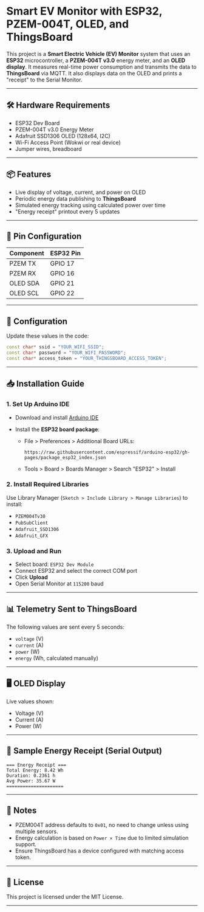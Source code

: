 # Smart EV Monitor with ESP32, PZEM-004T, OLED, and ThingsBoard

This project is a **Smart Electric Vehicle (EV) Monitor** system that uses an **ESP32** microcontroller, a **PZEM-004T v3.0** energy meter, and an **OLED display**. It measures real-time power consumption and transmits the data to **ThingsBoard** via MQTT. It also displays data on the OLED and prints a "receipt" to the Serial Monitor.

---

## 🛠 Hardware Requirements

* ESP32 Dev Board
* PZEM-004T v3.0 Energy Meter
* Adafruit SSD1306 OLED (128x64, I2C)
* Wi-Fi Access Point (Wokwi or real device)
* Jumper wires, breadboard

---

## 📦 Features

* Live display of voltage, current, and power on OLED
* Periodic energy data publishing to **ThingsBoard**
* Simulated energy tracking using calculated power over time
* "Energy receipt" printout every 5 updates

---

## 📡 Pin Configuration

| Component | ESP32 Pin |
| --------- | --------- |
| PZEM TX   | GPIO 17   |
| PZEM RX   | GPIO 16   |
| OLED SDA  | GPIO 21   |
| OLED SCL  | GPIO 22   |

---

## 🔌 Configuration

Update these values in the code:

```cpp
const char* ssid = "YOUR_WIFI_SSID";
const char* password = "YOUR_WIFI_PASSWORD";
const char* access_token = "YOUR_THINGSBOARD_ACCESS_TOKEN";
```

---

## 📥 Installation Guide

### 1. Set Up Arduino IDE

* Download and install [Arduino IDE](https://www.arduino.cc/en/software)
* Install the **ESP32 board package**:

  * File > Preferences > Additional Board URLs:

    ```
    https://raw.githubusercontent.com/espressif/arduino-esp32/gh-pages/package_esp32_index.json
    ```
  * Tools > Board > Boards Manager > Search "ESP32" > Install

### 2. Install Required Libraries

Use Library Manager (`Sketch > Include Library > Manage Libraries`) to install:

* `PZEM004Tv30`
* `PubSubClient`
* `Adafruit_SSD1306`
* `Adafruit_GFX`

### 3. Upload and Run

* Select board: `ESP32 Dev Module`
* Connect ESP32 and select the correct COM port
* Click **Upload**
* Open Serial Monitor at `115200` baud

---

## 📊 Telemetry Sent to ThingsBoard

The following values are sent every 5 seconds:

* `voltage` (V)
* `current` (A)
* `power` (W)
* `energy` (Wh, calculated manually)

---

## 🖥 OLED Display

Live values shown:

* Voltage (V)
* Current (A)
* Power (W)

---

## 🧾 Sample Energy Receipt (Serial Output)

```
=== Energy Receipt ===
Total Energy: 8.42 Wh
Duration: 0.2361 h
Avg Power: 35.67 W
=====================
```

---

## 🧠 Notes

* PZEM004T address defaults to `0x01`, no need to change unless using multiple sensors.
* Energy calculation is based on `Power × Time` due to limited simulation support.
* Ensure ThingsBoard has a device configured with matching access token.

---

## 📎 License

This project is licensed under the MIT License.

---
